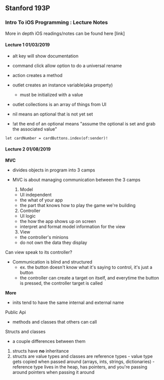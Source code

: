 ## Stanford 193P
### Intro To iOS Programming : Lecture Notes

More in depth iOS readings/notes can be found here [link]

#### Lecture 1 01/03/2019

- alt key will show documentation
- command click allow option to do a universal rename
- action creates a method
- outlet creates an instance variable(aka property)
  - must be initialized with a value
- outlet collections is an array of things from UI
- nil means an optional that is not yet set

- !at the end of an optional means "assume the optional is set and grab the associated value"

`let cardNumber = cardButtons.index(of:sender)!`

#### Lecture 2 01/08/2019

**MVC**
- divides objects in program into 3 camps
- MVC is about managing communication between the 3 camps 

  1. Model
    - UI independent
    - the what of your app
    - the part that knows how to play the game we're building

  2. Controller
    - UI logic
    - the how the app shows up on screen
    - interpret and format model information for the view

  3. View
    - the controller's minions
    - do not own the data they display

Can view speak to its controller?
  - Communication is blind and structured
    - ex. the button doesn't know what it's saying to control, it's just a button
    - the controller can create a target on itself, and everytime the button is pressed, the controller target is called

**More**

- inits tend to have the same internal and external name

Public Api
  - methods and classes that others can call

Structs and classes
  - a couple differences between them

  1. structs have **no** inheritance
  2. structs are value types and classes are reference types
    - value type gets copied when passed around (arrays, ints, strings, dictionaries)
    - reference type lives in the heap, has pointers, and you're passing around pointers when passing it around

